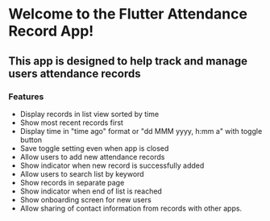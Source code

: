 # Welcome to the Flutter Attendance Record App!

## This app is designed to help track and manage users attendance records

### Features

-   Display records in list view sorted by time
-   Show most recent records first
-   Display time in "time ago" format or "dd MMM yyyy, h:mm a" with toggle button
-   Save toggle setting even when app is closed
-   Allow users to add new attendance records
-   Show indicator when new record is successfully added
-   Allow users to search list by keyword
-   Show records in separate page
-   Show indicator when end of list is reached
-   Show onboarding screen for new users
-   Allow sharing of contact information from records with other apps.
